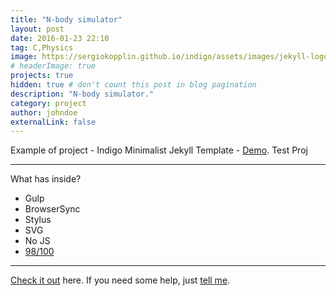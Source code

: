 ```yaml
---
title: "N-body simulator"
layout: post
date: 2016-01-23 22:10
tag: C,Physics
image: https://sergiokopplin.github.io/indigo/assets/images/jekyll-logo-light-solid.png
# headerImage: true
projects: true
hidden: true # don't count this post in blog pagination
description: "N-body simulator."
category: project
author: johndoe
externalLink: false
---
```



Example of project - Indigo Minimalist Jekyll Template - [Demo](https://sergiokopplin.github.io/indigo/). Test Proj

---

What has inside?

- Gulp
- BrowserSync
- Stylus
- SVG
- No JS
- [98/100](https://developers.google.com/speed/pagespeed/insights/?url=http%3A%2F%2Fsergiokopplin.github.io%2Findigo%2F)

---

[Check it out](https://sergiokopplin.github.io/indigo/) here.
If you need some help, just [tell me](https://github.com/sergiokopplin/indigo/issues).
